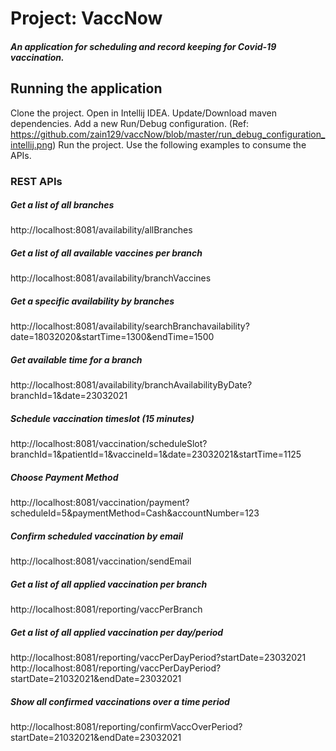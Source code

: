 # Project: VaccNow
##### An application for scheduling and record keeping for Covid-19 vaccination.

## Running the application
Clone the project.
Open in Intellij IDEA.
Update/Download maven dependencies.
Add a new Run/Debug configuration. (Ref: https://github.com/zain129/vaccNow/blob/master/run_debug_configuration_intellij.png)
Run the project.
Use the following examples to consume the APIs.

### REST APIs
##### Get a list of all branches
http://localhost:8081/availability/allBranches

##### Get a list of all available vaccines per branch
http://localhost:8081/availability/branchVaccines

##### Get a specific availability by branches
http://localhost:8081/availability/searchBranchavailability?date=18032020&startTime=1300&endTime=1500

##### Get available time for a branch
http://localhost:8081/availability/branchAvailabilityByDate?branchId=1&date=23032021

##### Schedule vaccination timeslot (15 minutes)
http://localhost:8081/vaccination/scheduleSlot?branchId=1&patientId=1&vaccineId=1&date=23032021&startTime=1125

##### Choose Payment Method
http://localhost:8081/vaccination/payment?scheduleId=5&paymentMethod=Cash&accountNumber=123

##### Confirm scheduled vaccination by email
http://localhost:8081/vaccination/sendEmail

##### Get a list of all applied vaccination per branch
http://localhost:8081/reporting/vaccPerBranch

##### Get a list of all applied vaccination per day/period
http://localhost:8081/reporting/vaccPerDayPeriod?startDate=23032021
http://localhost:8081/reporting/vaccPerDayPeriod?startDate=21032021&endDate=23032021

##### Show all confirmed vaccinations over a time period
http://localhost:8081/reporting/confirmVaccOverPeriod?startDate=21032021&endDate=23032021

